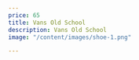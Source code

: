 ```yaml
---
price: 65
title: Vans Old School
description: Vans Old School
image: "/content/images/shoe-1.png"

---
```

